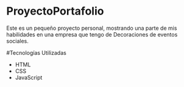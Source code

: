 ﻿# ProyectoPortafolio
 Este es un pequeño proyecto personal, mostrando una parte de mis habilidades en una empresa que tengo de Decoraciones de eventos sociales.

 #Tecnologías Utilizadas
 - HTML
- CSS
- JavaScript
 

